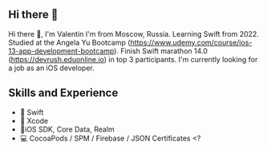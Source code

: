 ## Hi there 👋

Hi there 👋, I'm Valentin
I'm from Moscow, Russia. Learning Swift from 2022. Studied at the Angela Yu Bootcamp (https://www.udemy.com/course/ios-13-app-development-bootcamp). Finish Swift marathon 14.0 (https://devrush.eduonline.io) in top 3 participants. I'm currently looking for a job as an iOS developer.

## Skills and Experience

- 🦜 Swift
- 🔨 Xcode
- 📱iOS SDK, Core Data, Realm
- 💻 CocoaPods / SPM / Firebase / JSON
Certificates <?



<!--
**latronixo/latronixo** is a ✨ _special_ ✨ repository because its `README.md` (this file) appears on your GitHub profile.

Here are some ideas to get you started:

- 🔭 I’m currently working on ...
- 🌱 I’m currently learning ...
- 👯 I’m looking to collaborate on ...
- 🤔 I’m looking for help with ...
- 💬 Ask me about ...
- 📫 How to reach me: ...
- 😄 Pronouns: ...
- ⚡ Fun fact: ...
-->
